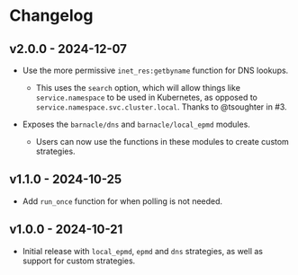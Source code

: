 # Changelog

## v2.0.0 - 2024-12-07

- Use the more permissive `inet_res:getbyname` function for DNS lookups.

  - This uses the `search` option, which will allow things like `service.namespace`
    to be used in Kubernetes, as opposed to `service.namespace.svc.cluster.local`.
    Thanks to @tsoughter in #3.

- Exposes the `barnacle/dns` and `barnacle/local_epmd` modules.
  - Users can now use the functions in these modules to create custom strategies.

## v1.1.0 - 2024-10-25

- Add `run_once` function for when polling is not needed.

## v1.0.0 - 2024-10-21

- Initial release with `local_epmd`, `epmd` and `dns` strategies, as well as support
  for custom strategies.

